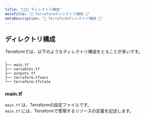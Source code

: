 ```yaml
---
title: "🐳🐳🐳 ディレクトリ構成"
metaTitle: "🤖 Terraformディレクトリ構成 🤖"
metaDescription: "🤖 Terraformディレクトリ構成 🤖"
---
```


## ディレクトリ構成

Terraformでは、以下のようなディレクトリ構成をとることが多いです。  

```shell
.
├── main.tf
├── variables.tf
├── outputs.tf
├── terraform.tfvars
└── terraform.tfstate
```

### main.tf

`main.tf` は、Terraformの設定ファイルです。  
`main.tf` には、Terraformで管理するリソースの定義を記述します。
